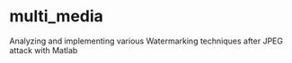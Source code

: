 # multi_media
Analyzing and implementing various Watermarking techniques after JPEG attack with Matlab
